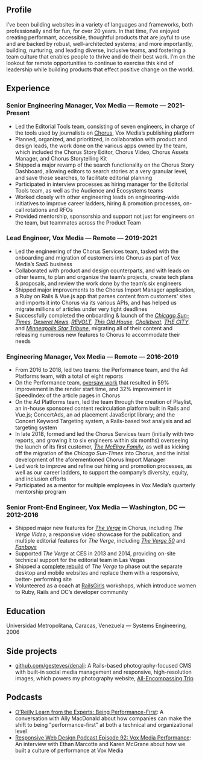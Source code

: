 ## Profile

I’ve been building websites in a variety of languages and frameworks,
both professionally and for fun, for over 20 years. In that time, I’ve
enjoyed creating performant, accessible, thoughtful products that are
joyful to use and are backed by robust, well-architected systems; and
more importantly, building, nurturing, and leading diverse, inclusive
teams, and fostering a team culture that enables people to thrive and do
their best work. I’m on the lookout for remote opportunities to continue
to exercise this kind of leadership while building products that effect
positive change on the world.

## Experience

### Senior Engineering Manager, Vox Media — Remote — 2021-Present

* Led the Editorial Tools team, consisting of seven engineers, in charge of the tools used by journalists on [Chorus][chorus], Vox Media’s publishing platform
* Planned, organized, and prioritized, in collaboration with product and design leads, the work done on the various apps owned by the team, which included the Chorus Story Editor, Chorus Video, Chorus Assets Manager, and Chorus Storytelling Kit
* Shipped a major revamp of the search functionality on the Chorus Story Dashboard, allowing editors to search stories at a very granular level, and save those searches, to facilitate editorial planning
* Participated in interview processes as hiring manager for the Editorial Tools team, as well as the Audience and Ecosystems teams
* Worked closely with other engineering leads on engineering-wide initiatives to improve career ladders, hiring & promotion processes, on-call rotations and RFOs
* Provided mentorship, sponsorship and support not just for engineers on the team, but teammates across the Product Team

[chorus]: https://getchorus.voxmedia.com/

### Lead Engineer, Vox Media — Remote — 2019-2021

* Led the engineering of the Chorus Services team, tasked with the onboarding and migration of customers into Chorus as part of Vox Media’s SaaS business
* Collaborated with product and design counterparts, and with leads on other teams, to plan and organize the team’s projects, create tech plans & proposals, and review the work done by the team’s six engineers
* Shipped major improvements to the Chorus Import Manager application, a Ruby on Rails & Vue.js app that parses content from customers’ sites and imports it into Chorus via its various APIs, and has helped us migrate millions of articles under very tight deadlines
* Successfully completed the onboarding & launch of the _[Chicago Sun-Times][cst]_, _[Deseret News][des]_, _[REVOLT][rev]_, _[This Old House][toh]_, _[Chalkbeat][cha]_, _[THE CITY][cit]_, and _[Minneapolis Star Tribune][mst]_, migrating all of their content and releasing numerous new features to Chorus to accommodate their needs

[cst]: https://chicago.suntimes.com
[des]: https://www.deseret.com
[rev]: https://www.revolt.tv
[toh]: https://www.thisoldhouse.com
[cha]: https://www.chalkbeat.org
[cit]: https://www.thecity.nyc
[mst]: https://www.startribune.com

### Engineering Manager, Vox Media — Remote — 2016-2019

* From 2016 to 2018, led two teams: the Performance team, and the Ad Platforms team, with a total of eight reports
* On the Performance team, [oversaw work][pu4] that resulted in 59% improvement in the render start time, and 32% improvement in SpeedIndex of the article pages in Chorus
* On the Ad Platforms team, led the team through the creation of Playlist, an in-house sponsored content recirculation platform built in Rails and Vue.js; ConcertAds, an ad placement JavaScript library; and the Concert Keyword Targeting system, a Rails-based text analysis and ad targeting system
* In late 2018, formed and led the Chorus Services team (initially with two reports, and growing it to six engineers within six months) overseeing the launch of its first customer, _[The McElroy Family][tmf]_, as well as kicking off the migration of the _Chicago Sun-Times_ into Chorus, and the initial development of the aforementioned Chorus Import Manager
* Led work to improve and refine our hiring and promotion processes, as well as our career ladders, to support the company’s diversity, equity, and inclusion efforts
* Participated as a mentor for multiple employees in Vox Media’s quarterly mentorship program

[pu4]: https://product.voxmedia.com/2017/2/13/14477286/performance-update-4
[tmf]: https://www.themcelroy.family/

### Senior Front-End Engineer, Vox Media — Washington, DC — 2012-2016

* Shipped major new features for _[The Verge][verge]_ in Chorus, including _The Verge Video_, a responsive video showcase for the publication; and multiple editorial features for _The Verge_, including _[The Verge 50][v50]_ and _[Fanboys][fan]_
* Supported _The Verge_ at CES in 2013 and 2014, providing on-site technical support for the editorial team in Las Vegas
* Shipped a [complete rebuild][v20] of _The Verge_ to phase out the separate desktop and mobile websites and replace them with a responsive, better- performing site
* Volunteered as a coach at [RailsGirls][rg] workshops, which introduce women to Ruby, Rails and DC’s developer community

[verge]: https://www.theverge.com/
[v50]: https://product.voxmedia.com/2014/7/29/5863004/take-a-peek-at-the-code-that-powered-the-verge-50
[fan]: https://www.niemanlab.org/2014/01/now-thats-adaptive-design-the-verge-show-different-versions-of-a-story-to-apple-google-or-microsoft-users/
[v20]: https://www.theverge.com/2014/9/2/6096609/welcome-to-verge-2-0
[rg]: http://railsgirls.com/dc.html


## Education

Universidad Metropolitana, Caracas, Venezuela — Systems Engineering, 2006

## Side projects

* [github.com/gesteves/denali][denali]: A Rails-based photography-focused CMS with built-in social media management and responsive, high-resolution images, which powers my photography website, [All-Encompassing Trip][aet]

[denali]: https://github.com/gesteves/denali
[aet]: https://www.allencompassingtrip.com

## Podcasts

* [O’Reilly Learn from the Experts: Being Performance-First][pod1]: A conversation with Ally MacDonald about how companies can make the shift to being ”performance-first” at both a technical and organizational level
* [Responsive Web Design Podcast Episode 92: Vox Media Performance][pod2]: An interview with Ethan Marcotte and Karen McGrane about how we built a culture of performance at Vox Media

[pod1]: https://www.oreilly.com/library/view/learn-from-the/9781492030591/
[pod2]: https://responsivewebdesign.com/podcast/vox-media-performance/
